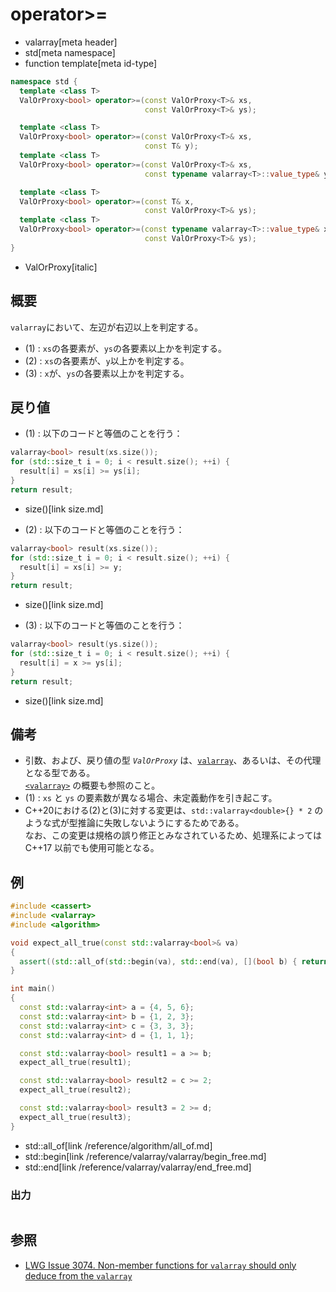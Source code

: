 # operator>=
* valarray[meta header]
* std[meta namespace]
* function template[meta id-type]

```cpp
namespace std {
  template <class T>
  ValOrProxy<bool> operator>=(const ValOrProxy<T>& xs,
                              const ValOrProxy<T>& ys);                     // (1)

  template <class T>
  ValOrProxy<bool> operator>=(const ValOrProxy<T>& xs,
                              const T& y);                                  // (2) C++17 まで
  template <class T>
  ValOrProxy<bool> operator>=(const ValOrProxy<T>& xs,
                              const typename valarray<T>::value_type& y);   // (2) C++20 から

  template <class T>
  ValOrProxy<bool> operator>=(const T& x,
                              const ValOrProxy<T>& ys);                     // (3) C++17 まで
  template <class T>
  ValOrProxy<bool> operator>=(const typename valarray<T>::value_type& x,
                              const ValOrProxy<T>& ys);                     // (3) C++20 から
}
```
* ValOrProxy[italic]

## 概要
`valarray`において、左辺が右辺以上を判定する。

- (1) : `xs`の各要素が、`ys`の各要素以上かを判定する。
- (2) : `xs`の各要素が、`y`以上かを判定する。
- (3) : `x`が、`ys`の各要素以上かを判定する。


## 戻り値
- (1) : 以下のコードと等価のことを行う：

```cpp
valarray<bool> result(xs.size());
for (std::size_t i = 0; i < result.size(); ++i) {
  result[i] = xs[i] >= ys[i];
}
return result;
```
* size()[link size.md]


- (2) : 以下のコードと等価のことを行う：

```cpp
valarray<bool> result(xs.size());
for (std::size_t i = 0; i < result.size(); ++i) {
  result[i] = xs[i] >= y;
}
return result;
```
* size()[link size.md]


- (3) : 以下のコードと等価のことを行う：

```cpp
valarray<bool> result(ys.size());
for (std::size_t i = 0; i < result.size(); ++i) {
  result[i] = x >= ys[i];
}
return result;
```
* size()[link size.md]


## 備考
- 引数、および、戻り値の型 *`ValOrProxy`* は、[`valarray`](../valarray.md)、あるいは、その代理となる型である。  
	[`<valarray>`](../../valarray.md) の概要も参照のこと。
- (1) : `xs` と `ys` の要素数が異なる場合、未定義動作を引き起こす。
- C++20における(2)と(3)に対する変更は、`std::valarray<double>{} * 2` のような式が型推論に失敗しないようにするためである。  
	なお、この変更は規格の誤り修正とみなされているため、処理系によっては C++17 以前でも使用可能となる。


## 例
```cpp example
#include <cassert>
#include <valarray>
#include <algorithm>

void expect_all_true(const std::valarray<bool>& va)
{
  assert((std::all_of(std::begin(va), std::end(va), [](bool b) { return b; })));
}

int main()
{
  const std::valarray<int> a = {4, 5, 6};
  const std::valarray<int> b = {1, 2, 3};
  const std::valarray<int> c = {3, 3, 3};
  const std::valarray<int> d = {1, 1, 1};

  const std::valarray<bool> result1 = a >= b;
  expect_all_true(result1);

  const std::valarray<bool> result2 = c >= 2;
  expect_all_true(result2);

  const std::valarray<bool> result3 = 2 >= d;
  expect_all_true(result3);
}
```
* std::all_of[link /reference/algorithm/all_of.md]
* std::begin[link /reference/valarray/valarray/begin_free.md]
* std::end[link /reference/valarray/valarray/end_free.md]

### 出力
```
```


## 参照
- [LWG Issue 3074. Non-member functions for `valarray` should only deduce from the `valarray`](https://wg21.cmeerw.net/lwg/issue3074)
